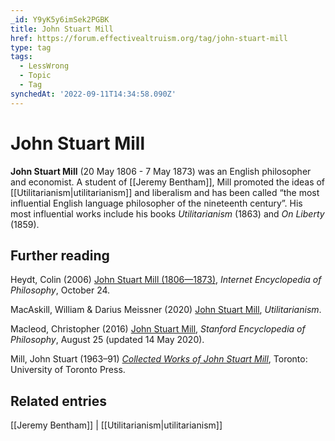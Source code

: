```yaml
---
_id: Y9yK5y6imSek2PGBK
title: John Stuart Mill
href: https://forum.effectivealtruism.org/tag/john-stuart-mill
type: tag
tags:
  - LessWrong
  - Topic
  - Tag
synchedAt: '2022-09-11T14:34:58.090Z'
---
```

# John Stuart Mill

**John Stuart Mill** (20 May 1806 - 7 May 1873) was an English philosopher and economist. A student of [[Jeremy Bentham]], Mill promoted the ideas of [[Utilitarianism|utilitarianism]] and liberalism and has been called “the most influential English language philosopher of the nineteenth century”. His most influential works include his books *Utilitarianism* (1863) and *On Liberty* (1859).

Further reading
---------------

Heydt, Colin (2006) [John Stuart Mill (1806—1873)](https://iep.utm.edu/milljs/), *Internet Encyclopedia of Philosophy*, October 24.

MacAskill, William & Darius Meissner (2020) [John Stuart Mill](https://www.utilitarianism.net/utilitarian-thinker/john-stuart-mill), *Utilitarianism*.

Macleod, Christopher (2016) [John Stuart Mill](https://plato.stanford.edu/entries/mill/), *Stanford Encyclopedia of Philosophy*, August 25 (updated 14 May 2020).

Mill, John Stuart (1963–91) [*Collected Works of John Stuart Mill*](https://oll.libertyfund.org/title/robson-collected-works-of-john-stuart-mill-in-33-vols), Toronto: University of Toronto Press.

Related entries
---------------

[[Jeremy Bentham]] | [[Utilitarianism|utilitarianism]]